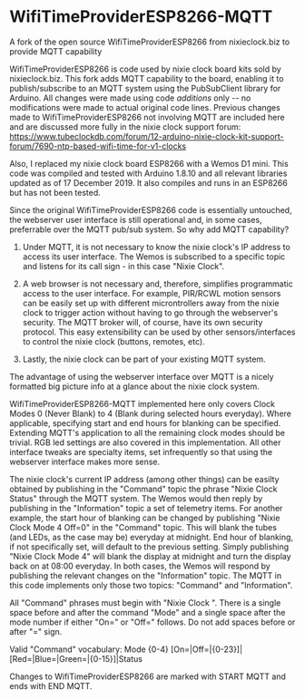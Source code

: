 # WifiTimeProviderESP8266-MQTT
A fork of the open source WifiTimeProviderESP8266 from nixieclock.biz to provide MQTT capability

WifiTimeProviderESP8266 is code used by nixie clock board kits sold by nixieclock.biz. This fork adds MQTT capability to the board, enabling it to publish/subscribe to an MQTT system using the PubSubClient library for Arduino. All changes were made using code *additions* only -- no modifications were made to actual original code lines. Previous changes made to WifiTimeProviderESP8266 not involving MQTT are included here and are discussed more fully in the nixie clock support forum: https://www.tubeclockdb.com/forum/12-arduino-nixie-clock-kit-support-forum/7690-ntp-based-wifi-time-for-v1-clocks

Also, I replaced my nixie clock board ESP8266 with a Wemos D1 mini. This code was compiled and tested with Arduino 1.8.10 and all relevant libraries updated as of 17 December 2019. It also compiles and runs in an ESP8266 but has not been tested.

Since the original WifiTimeProviderESP8266 code is essentially untouched, the webserver user interface is still operational and, in some cases, preferrable over the MQTT pub/sub system. So why add MQTT capability?

1.  Under MQTT, it is not necessary to know the nixie clock's IP address to access its user interface. The Wemos is subscribed to a specific topic and listens for its call sign - in this case "Nixie Clock".
    
2.  A web browser is not necessary and, therefore, simplifies programmatic access to the user interface. For example, PIR/RCWL motion sensors can be easily set up with different microntrollers away from the nixie clock to trigger action without having to go through the webserver's security. The MQTT broker will, of course, have its own security protocol. This easy extensibility can be used by other sensors/interfaces to control the nixie clock (buttons, remotes, etc).
    
3.  Lastly, the nixie clock can be part of your existing MQTT system. 
    
The advantage of using the webserver interface over MQTT is a nicely formatted big picture info at a glance about the nixie clock system. 

WifiTimeProviderESP8266-MQTT implemented here only covers Clock Modes 0 (Never Blank) to 4 (Blank during selected hours everyday). Where applicable, specifying start and end hours for blanking can be specified. Extending MQTT's application to all the remaining clock modes should be trivial. RGB led settings are also covered in this implementation. All other interface tweaks are specialty items, set infrequently so that using the webserver interface makes more sense. 

The nixie clock's current IP address (among other things) can be easilty obtained by publishing in the "Command" topic the phrase "Nixie Clock Status" through the MQTT system. The Wemos would then reply by publishing in the "Information" topic a set of telemetry items. For another example, the start hour of blanking can be changed by publishing "Nixie Clock Mode 4 Off=0" in the "Command" topic. This will blank the tubes (and LEDs, as the case may be) everyday at midnight. End hour of blanking, if not specifically set, will default to the previous setting. Simply publishing "Nixie Clock Mode 4" will blank the display at midnight and turn the display back on at 08:00 everyday. In both cases, the Wemos will respond by publishing the relevant changes on the "Information" topic. The MQTT in this code implements only those two topics: "Command" and "Information". 

All "Command" phrases must begin with "Nixie Clock ". There is a single space before and after the command "Mode" and a single space after the mode number if either "On=" or "Off=" follows. Do not add spaces before or after "=" sign. 

Valid "Command" vocabulary: Mode {0-4} [On=|Off=|{0-23}]|[Red=|Blue=|Green=|{0-15}]|Status

Changes to WifiTimeProviderESP8266 are marked with START MQTT and ends with END MQTT. 
